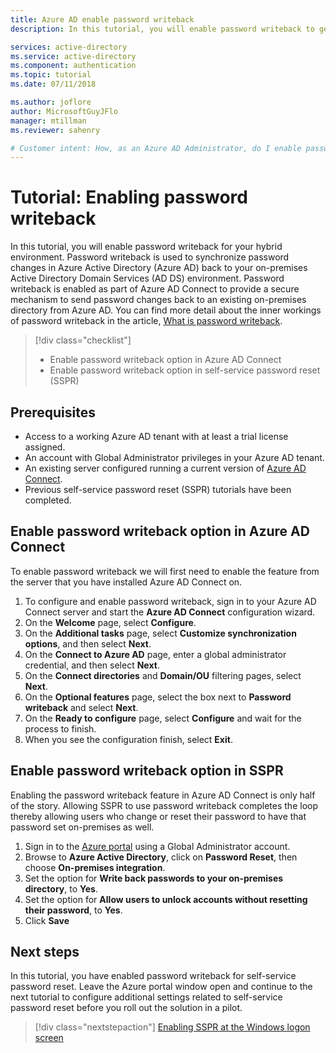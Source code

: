 ```yaml
---
title: Azure AD enable password writeback 
description: In this tutorial, you will enable password writeback to get cloud initiated password changes back to on-premises AD as part of Azure AD Connect.

services: active-directory
ms.service: active-directory
ms.component: authentication
ms.topic: tutorial
ms.date: 07/11/2018

ms.author: joflore
author: MicrosoftGuyJFlo
manager: mtillman
ms.reviewer: sahenry

# Customer intent: How, as an Azure AD Administrator, do I enable password writeback to get password changes in the cloud back to on-premises AD DS
---
```

# Tutorial: Enabling password writeback

In this tutorial, you will enable password writeback for your hybrid environment. Password writeback is used to synchronize password changes in Azure Active Directory (Azure AD) back to your on-premises Active Directory Domain Services (AD DS) environment. Password writeback is enabled as part of Azure AD Connect to provide a secure mechanism to send password changes back to an existing on-premises directory from Azure AD. You can find more detail about the inner workings of password writeback in the article, [What is password writeback](concept-sspr-writeback.md).

> [!div class="checklist"]
> * Enable password writeback option in Azure AD Connect
> * Enable password writeback option in self-service password reset (SSPR)

## Prerequisites

* Access to a working Azure AD tenant with at least a trial license assigned.
* An account with Global Administrator privileges in your Azure AD tenant.
* An existing server configured running a current version of [Azure AD Connect](../connect/active-directory-aadconnect-get-started-express.md).
* Previous self-service password reset (SSPR) tutorials have been completed.

## Enable password writeback option in Azure AD Connect

To enable password writeback we will first need to enable the feature from the server that you have installed Azure AD Connect on.

1. To configure and enable password writeback, sign in to your Azure AD Connect server and start the **Azure AD Connect** configuration wizard.
2. On the **Welcome** page, select **Configure**.
3. On the **Additional tasks** page, select **Customize synchronization options**, and then select **Next**.
4. On the **Connect to Azure AD** page, enter a global administrator credential, and then select **Next**.
5. On the **Connect directories** and **Domain/OU** filtering pages, select **Next**.
6. On the **Optional features** page, select the box next to **Password writeback** and select **Next**.
7. On the **Ready to configure** page, select **Configure** and wait for the process to finish.
8. When you see the configuration finish, select **Exit**.

## Enable password writeback option in SSPR

Enabling the password writeback feature in Azure AD Connect is only half of the story. Allowing SSPR to use password writeback completes the loop thereby allowing users who change or reset their password to have that password set on-premises as well.

1. Sign in to the [Azure portal](https://portal.azure.com) using a Global Administrator account.
2. Browse to **Azure Active Directory**, click on **Password Reset**, then choose **On-premises integration**.
3. Set the option for **Write back passwords to your on-premises directory**, to **Yes**.
4. Set the option for **Allow users to unlock accounts without resetting their password**, to **Yes**.
5. Click **Save**

## Next steps

In this tutorial, you have enabled password writeback for self-service password reset. Leave the Azure portal window open and continue to the next tutorial to configure additional settings related to self-service password reset before you roll out the solution in a pilot.

> [!div class="nextstepaction"]
> [Enabling SSPR at the Windows logon screen](tutorial-sspr-windows.md)
